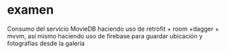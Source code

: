 # examen
Consumo del servicio MovieDB haciendo uso de retrofit + room +dagger + mvvm, así mismo haciendo uso de firebase para guardar ubicación y fotografías desde la galería
